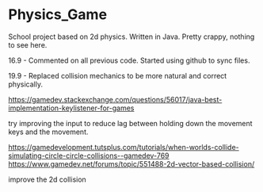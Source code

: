 # Physics_Game
School project based on 2d physics. Written in Java. Pretty crappy, nothing to see here.


16.9  - Commented on all previous code. Started using github to sync files.

19.9  - Replaced collision mechanics to be more natural and correct physically.



https://gamedev.stackexchange.com/questions/56017/java-best-implementation-keylistener-for-games

try improving the input to reduce lag between holding down the movement keys and the movement.


https://gamedevelopment.tutsplus.com/tutorials/when-worlds-collide-simulating-circle-circle-collisions--gamedev-769
https://www.gamedev.net/forums/topic/551488-2d-vector-based-collision/

improve the 2d collision
